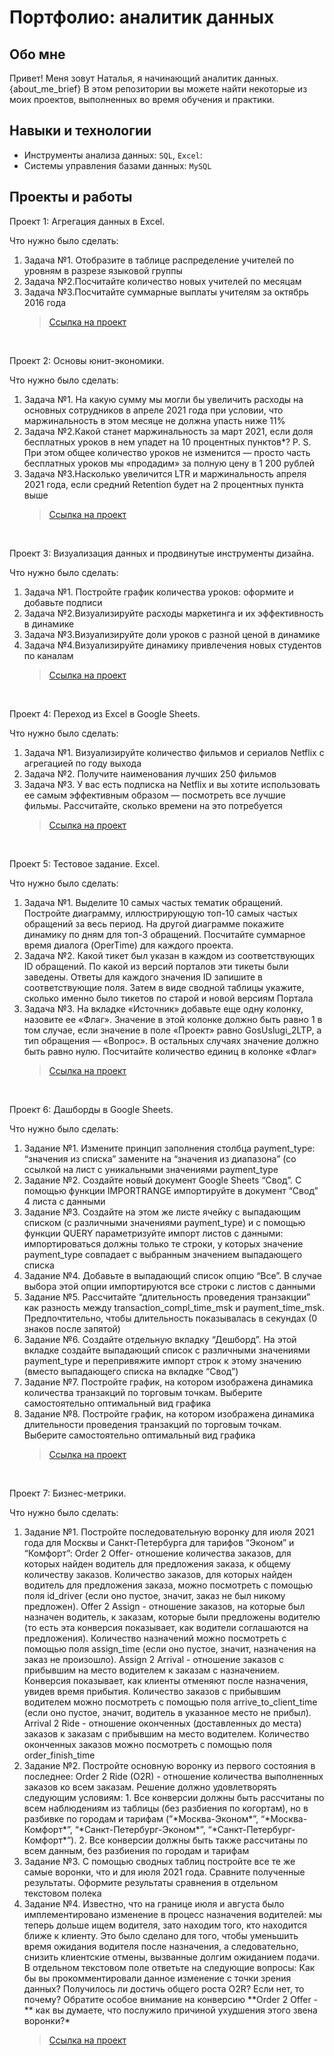 # Портфолио: аналитик данных


## Обо мне 

Привет! Меня зовут Наталья, я начинающий аналитик данных. {about_me_brief} В этом репозитории вы можете найти некоторые из моих проектов, выполненных во время обучения и практики.

## Навыки и технологии

- Инструменты анализа данных: ``SQL``, ``Excel``: 
- Системы управления базами данных: ``MySQL``

## Проекты и работы

<p> Проект 1: Агрегация данных в Еxcel.
<p>Что нужно было сделать:<p>
<ol>
  <li>Задача №1. Отобразите в таблице распределение учителей по уровням в разрезе языковой группы</li>
  <li>Задача №2.Посчитайте количество новых учителей по месяцам</li>
  <li>Задача №3.Посчитайте суммарные выплаты учителям за октябрь 2016 года</li>
  
  > <a href="https://github.com/Mazina-ns/legendary-fiesta/blob/main/%D0%90%D0%B3%D1%80%D0%B5%D0%B3%D0%B0%D1%86%D0%B8%D1%8F%20%D0%B4%D0%B0%D0%BD%D0%BD%D1%8B%D1%85.xlsx"> Ссылка на проект</a>
</ol>
<br> 

<p> Проект 2: Основы юнит-экономики.
<p>Что нужно было сделать:<p>
<ol>
  <li>Задача №1. На какую сумму мы могли бы увеличить расходы на основных сотрудников в апреле 2021 года при условии, что маржинальность в этом месяце не должна упасть ниже 11%</li>
  <li>Задача №2.Какой станет маржинальность за март 2021, если доля бесплатных уроков в нем упадет на 10 процентных пунктов*? P. S. При этом общее количество уроков не изменится — просто часть бесплатных уроков мы «продадим» за полную цену в 1 200 рублей</li>
  <li>Задача №3.Насколько увеличится LTR и маржинальность апреля 2021 года, если средний Retention будет на 2 процентных пункта выше</li>

> <a href="https://github.com/Mazina-ns/legendary-fiesta/blob/main/%D0%9E%D1%81%D0%BD%D0%BE%D0%B2%D1%8B%20%D1%8E%D0%BD%D0%B8%D1%82-%D1%8D%D0%BA%D0%BE%D0%BD%D0%BE%D0%BC%D0%B8%D0%BA%D0%B8.xlsx">Ссылка на проект</a>
</ol>
<br> 

<p> Проект 3: Визуализация данных и продвинутые инструменты дизайна.
<p>Что нужно было сделать:<p>
<ol>
  <li>Задача №1. Постройте график количества уроков: оформите и добавьте подписи</li>
  <li>Задача №2.Визуализируйте расходы маркетинга и их эффективность в динамике</li>
  <li>Задача №3.Визуализируйте доли уроков с разной ценой в динамике</li>
  <li>Задача №4.Визуализируйте динамику привлечения новых студентов по каналам</li>

> <a href="https://github.com/Mazina-ns/legendary-fiesta/blob/main/%D0%92%D0%B8%D0%B7%D1%83%D0%B0%D0%BB%D0%B8%D0%B7%D0%B0%D1%86%D0%B8%D1%8F%20%D0%B4%D0%B0%D0%BD%D0%BD%D1%8B%D1%85%20%D0%B8%20%D0%BF%D1%80%D0%BE%D0%B4%D0%B2%D0%B8%D0%BD%D1%83%D1%82%D1%8B%D0%B5%20%D0%B8%D0%BD%D1%81%D1%82%D1%80%D1%83%D0%BC%D0%B5%D0%BD%D1%82%D1%8B%20%D0%B4%D0%B8%D0%B7%D0%B0%D0%B9%D0%BD%D0%B0.xlsx">Ссылка на проект</a>
</ol>
<br> 

<p> Проект 4: Переход из Excel в Google Sheets.
<p>Что нужно было сделать:<p>
<ol>
  <li>Задача №1. Визуализируйте количество фильмов и сериалов Netflix с агрегацией по году выхода</li>
  <li>Задача №2. Получите наименования лучших 250 фильмов</li>
  <li>Задача №3. У вас есть подписка на Netflix и вы хотите использовать ее самым эффективным образом — посмотреть все лучшие фильмы. Рассчитайте, сколько времени на это потребуется</li>
  
> <a href="https://docs.google.com/spreadsheets/d/1pbslT7pb_DKT7IDwR7yfW3iPCr0xcmNMZScaHQX4ni4/edit?usp=sharing">Ссылка на проект</a>
</ol>
<br> 

<p> Проект 5: Тестовое задание. Excel.
<p>Что нужно было сделать:<p>
<ol>
  <li>Задача №1. Выделите 10 самых частых тематик обращений. Постройте диаграмму, иллюстрирующую топ-10 самых частых обращений за весь период. На другой диаграмме покажите динамику по дням для топ-3 обращений. Посчитайте суммарное время диалога (OperTime) для каждого проекта.</li>
  <li>Задача №2. Какой тикет был указан в каждом из соответствующих ID обращений. По какой из версий порталов эти тикеты были заведены. Ответы для каждого значения ID запишите в соответствующие поля. Затем в виде сводной таблицы укажите, сколько именно было тикетов по старой и новой версиям Портала</li>
  <li>Задача №3. На вкладке «Источник» добавьте еще одну колонку, назовите ее «Флаг». Значение в этой колонке должно быть равно 1 в том случае, если значение в поле «Проект» равно GosUslugi_2LTP, а тип обращения — «Вопрос». В остальных случаях значение должно быть равно нулю. Посчитайте количество единиц в колонке «Флаг»</li>
   
> <a href="https://github.com/Mazina-ns/legendary-fiesta/blob/main/%D0%A2%D0%B5%D1%81%D1%82%D0%BE%D0%B2%D0%BE%D0%B5%20%D0%B7%D0%B0%D0%B4%D0%B0%D0%BD%D0%B8%D0%B5.%20Excel.xlsx">Ссылка на проект</a>
</ol>
<br> 

<p> Проект 6: Дашборды в Google Sheets.
<p>Что нужно было сделать:<p>
<ol>
  <li>Задание №1. Измените принцип заполнения столбца payment_type: “значения из списка” замените на “значения из диапазона” (со ссылкой на лист с уникальными значениями payment_type</li>
  <li>Задание №2. Создайте новый документ Google Sheets “Свод”. С помощью функции IMPORTRANGE импортируйте в документ “Свод” 4 листа с данными</li>
  <li>Задание №3. Создайте на этом же листе ячейку с выпадающим списком (с различными значениями payment_type) и с помощью функции QUERY параметризуйте импорт листов с данными: импортироваться должны только те строки, у которых значение payment_type совпадает с выбранным значением выпадающего списка</li>
  <li>Задание №4. Добавьте в выпадающий список опцию “Все”. В случае выбора этой опции импортируются все строки с листов с данными</li>
  <li>Задание №5. Рассчитайте “длительность проведения транзакции” как разность между transaction_compl_time_msk и payment_time_msk. Предпочтительно, чтобы длительность показывалась в секундах (0 знаков после запятой)</li>
  <li>Задание №6. Создайте отдельную вкладку “Дешборд”. На этой вкладке создайте выпадающий список с различными значениями payment_type и перепривяжите импорт строк к этому значению (вместо выпадающего списка на вкладке “Свод”)</li>
  <li>Задание №7. Постройте график, на котором изображена динамика количества транзакций по торговым точкам. Выберите самостоятельно оптимальный вид графика</li>
   <li>Задание №8. Постройте график, на котором изображена динамика длительности проведения транзакций по торговым точкам. Выберите самостоятельно оптимальный вид графика</li>
   
> <a href="https://docs.google.com/spreadsheets/d/1oZnBsLqiCPv8RH4TvAzPBXLfA-KYpVOt0c3mttjjC-o/edit#gid=1648793797">Ссылка на проект</a>
</ol>
<br> 


<p> Проект 7: Бизнес-метрики.
<p>Что нужно было сделать:<p>
<ol>
  <li>Задание №1. Постройте последовательную воронку для июля 2021 года для Москвы и Санкт-Петербурга для тарифов “Эконом” и “Комфорт”: Order 2 Offer- отношение количества заказов, для которых найден водитель для предложения заказа, к общему количеству заказов. Количество заказов, для которых найден водитель для предложения заказа, можно посмотреть с помощью поля id_driver (если оно пустое, значит, заказ не был никому предложен). Offer 2 Assign - отношение заказов, на которые был назначен водитель, к заказам, которые были предложены водителю (то есть эта конверсия показывает, как водители соглашаются на предложения). Количество назначений можно посмотреть с помощью поля assign_time (если оно пустое, значит, назначения на заказ не произошло). Assign 2 Arrival - отношение заказов с прибывшим на место водителем к заказам с назначением. Конверсия показывает, как клиенты отменяют после назначения, увидев время прибытия. Количество заказов с прибывшим водителем можно посмотреть с помощью поля arrive_to_client_time (если оно пустое, значит, водитель в указанное место не прибыл). Arrival 2 Ride - отношение оконченных (доставленных до места) заказов к заказам с прибывшим на место водителем. Количество оконченных заказов можно посмотреть с помощью поля order_finish_time</li>
  <li>Задание №2. Постройте основную воронку из первого состояния в последнее: Order 2 Ride (O2R) - отношение количества выполненных заказов ко всем заказам. Решение должно удовлетворять следующим условиям: 1. Все конверсии должны быть рассчитаны по всем наблюдениям из таблицы (без разбиения по когортам), но в разбивке по городам и тарифам (”*Москва-Эконом*”, “*Москва-Комфорт*”, “*Санкт-Петербург-Эконом*”, “*Санкт-Петербург-Комфорт*”). 2. Все конверсии должны быть также рассчитаны по всем данным, без разбиения по городам и тарифам</li>
  <li>Задание №3. С помощью сводных таблиц постройте все те же самые воронки, что и для июля 2021 года. Сравните полученные результаты. Оформите результаты сравнения в отдельном текстовом полека</li>
  <li>Задание №4. Известно, что на границе июля и августа было имплементировано изменение в процесс назначения водителей: мы теперь дольше ищем водителя, зато находим того, кто находится ближе к клиенту. Это было сделано для того, чтобы уменьшить время ожидания водителя после назначения, а следовательно, снизить клиентские отмены, вызванные долгим ожиданием подачи. В отдельном текстовом поле ответьте на следующие вопросы: Как бы вы прокомментировали данное изменение с точки зрения данных? Получилось ли достичь общего роста O2R? Если нет, то почему? Обратите особое внимание на конверсию **Order 2 Offer -** как вы думаете, что послужило причиной ухудшения этого звена воронки?*</li>
     
> <a href="[https://docs.google.com/spreadsheets/d/1oZnBsLqiCPv8RH4TvAzPBXLfA-KYpVOt0c3mttjjC-o/edit#gid=1648793797](https://github.com/Mazina-ns/legendary-fiesta/blob/main/%D0%91%D0%B8%D0%B7%D0%BD%D0%B5%D1%81-%D0%9C%D0%B5%D1%82%D1%80%D0%B8%D0%BA%D0%B8.xlsx)https://github.com/Mazina-ns/legendary-fiesta/blob/main/%D0%91%D0%B8%D0%B7%D0%BD%D0%B5%D1%81-%D0%9C%D0%B5%D1%82%D1%80%D0%B8%D0%BA%D0%B8.xlsx">Ссылка на проект</a>
</ol>
<br> 



